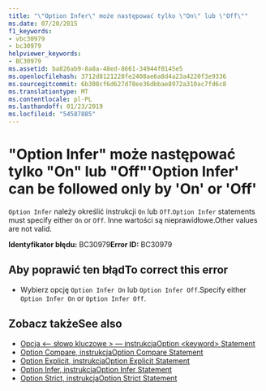 ```yaml
---
title: "\"Option Infer\" może następować tylko \"On\" lub \"Off\""
ms.date: 07/20/2015
f1_keywords:
- vbc30979
- bc30979
helpviewer_keywords:
- BC30979
ms.assetid: ba826ab9-8a8a-48ed-8661-34944f0145e5
ms.openlocfilehash: 3712d8121228fe2408ae6a8d4a23a4220f3e9336
ms.sourcegitcommit: 6b308cf6d627d78ee36dbbae8972a310ac7fd6c8
ms.translationtype: MT
ms.contentlocale: pl-PL
ms.lasthandoff: 01/23/2019
ms.locfileid: "54587885"
---
```

# <a name="option-infer-can-be-followed-only-by-on-or-off"></a><span data-ttu-id="0425c-102">"Option Infer" może następować tylko "On" lub "Off"</span><span class="sxs-lookup"><span data-stu-id="0425c-102">'Option Infer' can be followed only by 'On' or 'Off'</span></span>
<span data-ttu-id="0425c-103">`Option Infer` należy określić instrukcji `On` lub `Off`.</span><span class="sxs-lookup"><span data-stu-id="0425c-103">`Option Infer` statements must specify either `On` or `Off`.</span></span> <span data-ttu-id="0425c-104">Inne wartości są nieprawidłowe.</span><span class="sxs-lookup"><span data-stu-id="0425c-104">Other values are not valid.</span></span>  
  
 <span data-ttu-id="0425c-105">**Identyfikator błędu:** BC30979</span><span class="sxs-lookup"><span data-stu-id="0425c-105">**Error ID:** BC30979</span></span>  
  
## <a name="to-correct-this-error"></a><span data-ttu-id="0425c-106">Aby poprawić ten błąd</span><span class="sxs-lookup"><span data-stu-id="0425c-106">To correct this error</span></span>  
  
-   <span data-ttu-id="0425c-107">Wybierz opcję `Option Infer On` lub `Option Infer Off`.</span><span class="sxs-lookup"><span data-stu-id="0425c-107">Specify either `Option Infer On` or `Option Infer Off`.</span></span>  
  
## <a name="see-also"></a><span data-ttu-id="0425c-108">Zobacz także</span><span class="sxs-lookup"><span data-stu-id="0425c-108">See also</span></span>
- [<span data-ttu-id="0425c-109">Opcja \<— słowo kluczowe > — instrukcja</span><span class="sxs-lookup"><span data-stu-id="0425c-109">Option \<keyword> Statement</span></span>](../../visual-basic/language-reference/statements/option-keyword-statement.md)
- [<span data-ttu-id="0425c-110">Option Compare, instrukcja</span><span class="sxs-lookup"><span data-stu-id="0425c-110">Option Compare Statement</span></span>](../../visual-basic/language-reference/statements/option-compare-statement.md)
- [<span data-ttu-id="0425c-111">Option Explicit, instrukcja</span><span class="sxs-lookup"><span data-stu-id="0425c-111">Option Explicit Statement</span></span>](../../visual-basic/language-reference/statements/option-explicit-statement.md)
- [<span data-ttu-id="0425c-112">Option Infer, instrukcja</span><span class="sxs-lookup"><span data-stu-id="0425c-112">Option Infer Statement</span></span>](../../visual-basic/language-reference/statements/option-infer-statement.md)
- [<span data-ttu-id="0425c-113">Option Strict, instrukcja</span><span class="sxs-lookup"><span data-stu-id="0425c-113">Option Strict Statement</span></span>](../../visual-basic/language-reference/statements/option-strict-statement.md)
